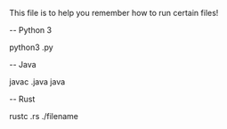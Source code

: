 This file is to help you remember how to run certain files!

--
Python 3

python3 <filename>.py

--
Java

javac <filename>.java
java <filename>

--
Rust

rustc <filename>.rs
./filename